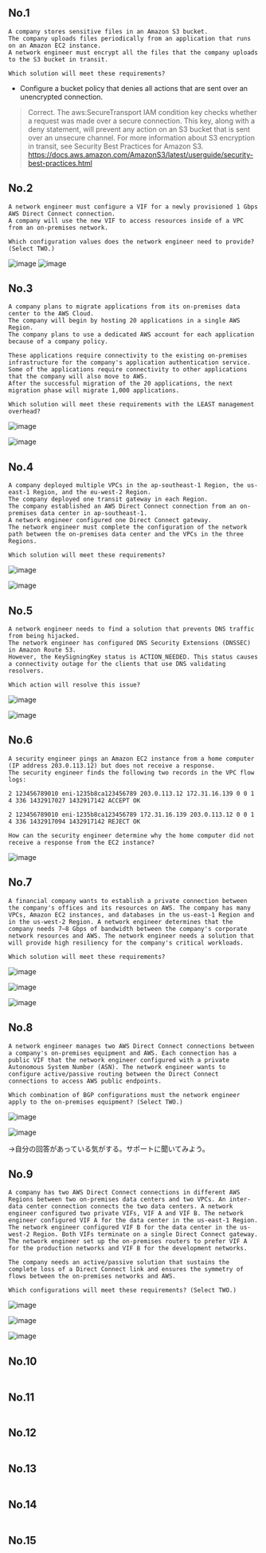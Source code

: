 ## No.1
```
A company stores sensitive files in an Amazon S3 bucket. 
The company uploads files periodically from an application that runs on an Amazon EC2 instance. 
A network engineer must encrypt all the files that the company uploads to the S3 bucket in transit.

Which solution will meet these requirements?
```
- Configure a bucket policy that denies all actions that are sent over an unencrypted connection.


> Correct. 
> The aws:SecureTransport IAM condition key checks whether a request was made over a secure connection. 
> This key, along with a deny statement, will prevent any action on an S3 bucket that is sent over an unsecure channel.
> For more information about S3 encryption in transit, see Security Best Practices for Amazon S3.
> https://docs.aws.amazon.com/AmazonS3/latest/userguide/security-best-practices.html

## No.2
```
A network engineer must configure a VIF for a newly provisioned 1 Gbps AWS Direct Connect connection. 
A company will use the new VIF to access resources inside of a VPC from an on-premises network.

Which configuration values does the network engineer need to provide? (Select TWO.)
```
![image](https://user-images.githubusercontent.com/60680996/201679958-1cc83b46-1165-458c-9609-4fc54eee126e.png)
![image](https://user-images.githubusercontent.com/60680996/201680054-89cf19c4-0ab0-4638-b98f-f71ac0bc1de3.png)

## No.3
```
A company plans to migrate applications from its on-premises data center to the AWS Cloud. 
The company will begin by hosting 20 applications in a single AWS Region. 
The company plans to use a dedicated AWS account for each application because of a company policy.

These applications require connectivity to the existing on-premises infrastructure for the company's application authentication service. 
Some of the applications require connectivity to other applications that the company will also move to AWS. 
After the successful migration of the 20 applications, the next migration phase will migrate 1,000 applications.

Which solution will meet these requirements with the LEAST management overhead?
```
![image](https://user-images.githubusercontent.com/60680996/201681079-1ccb5205-5b82-4340-b424-7083a9bde999.png)

![image](https://user-images.githubusercontent.com/60680996/201681169-d1917cfb-9210-47ec-8aa0-bbe51e665420.png)


## No.4
```
A company deployed multiple VPCs in the ap-southeast-1 Region, the us-east-1 Region, and the eu-west-2 Region. 
The company deployed one transit gateway in each Region. 
The company established an AWS Direct Connect connection from an on-premises data center in ap-southeast-1. 
A network engineer configured one Direct Connect gateway. 
The network engineer must complete the configuration of the network path between the on-premises data center and the VPCs in the three Regions.

Which solution will meet these requirements?
```
![image](https://user-images.githubusercontent.com/60680996/201681982-4b1afd23-2d4d-403c-af37-c5c2ed42908f.png)

![image](https://user-images.githubusercontent.com/60680996/201682062-57f8da7b-ad8e-499c-8528-101635881c90.png)


## No.5
```
A network engineer needs to find a solution that prevents DNS traffic from being hijacked. 
The network engineer has configured DNS Security Extensions (DNSSEC) in Amazon Route 53. 
However, the KeySigningKey status is ACTION_NEEDED. This status causes a connectivity outage for the clients that use DNS validating resolvers.

Which action will resolve this issue?
```
![image](https://user-images.githubusercontent.com/60680996/201682566-5f777147-2dfb-4967-87b3-5e5e67f54345.png)

![image](https://user-images.githubusercontent.com/60680996/201682626-8c8686bf-e713-43ef-a723-f2b057b9e08f.png)


## No.6
```
A security engineer pings an Amazon EC2 instance from a home computer (IP address 203.0.113.12) but does not receive a response. 
The security engineer finds the following two records in the VPC flow logs:

2 123456789010 eni-1235b8ca123456789 203.0.113.12 172.31.16.139 0 0 1 4 336 1432917027 1432917142 ACCEPT OK

2 123456789010 eni-1235b8ca123456789 172.31.16.139 203.0.113.12 0 0 1 4 336 1432917094 1432917142 REJECT OK

How can the security engineer determine why the home computer did not receive a response from the EC2 instance?
```
![image](https://user-images.githubusercontent.com/60680996/201683367-efea0c36-3a5c-4150-8bc9-f2af9d6da616.png)


## No.7
```
A financial company wants to establish a private connection between the company's offices and its resources on AWS. The company has many VPCs, Amazon EC2 instances, and databases in the us-east-1 Region and in the us-west-2 Region. A network engineer determines that the company needs 7–8 Gbps of bandwidth between the company's corporate network resources and AWS. The network engineer needs a solution that will provide high resiliency for the company's critical workloads.

Which solution will meet these requirements?
```

![image](https://user-images.githubusercontent.com/60680996/202841913-87d90bfd-2b1e-491d-bb2d-4d589dcd795c.png)

![image](https://user-images.githubusercontent.com/60680996/202841932-d25a985a-10d8-4a5b-a58b-4f65dea14a9e.png)

![image](https://user-images.githubusercontent.com/60680996/202841947-24cacd1e-3f0b-4bf3-b159-cc9a1dfd7a6f.png)



## No.8
```
A network engineer manages two AWS Direct Connect connections between a company's on-premises equipment and AWS. Each connection has a public VIF that the network engineer configured with a private Autonomous System Number (ASN). The network engineer wants to configure active/passive routing between the Direct Connect connections to access AWS public endpoints.

Which combination of BGP configurations must the network engineer apply to the on-premises equipment? (Select TWO.)
```

![image](https://user-images.githubusercontent.com/60680996/202842041-e9ab67d0-d031-4e67-a2e4-711a952d7926.png)

![image](https://user-images.githubusercontent.com/60680996/202842066-416875af-fbc0-4bf1-bb4d-e67eba8e98fa.png)

→自分の回答があっている気がする。サポートに聞いてみよう。

## No.9
```
A company has two AWS Direct Connect connections in different AWS Regions between two on-premises data centers and two VPCs. An inter-data center connection connects the two data centers. A network engineer configured two private VIFs, VIF A and VIF B. The network engineer configured VIF A for the data center in the us-east-1 Region. The network engineer configured VIF B for the data center in the us-west-2 Region. Both VIFs terminate on a single Direct Connect gateway. The network engineer set up the on-premises routers to prefer VIF A for the production networks and VIF B for the development networks.

The company needs an active/passive solution that sustains the complete loss of a Direct Connect link and ensures the symmetry of flows between the on-premises networks and AWS.

Which configurations will meet these requirements? (Select TWO.)
```

![image](https://user-images.githubusercontent.com/60680996/202842545-ddb4d5ce-d9bb-4605-ae50-4a94e619c1c9.png)

![image](https://user-images.githubusercontent.com/60680996/202842564-ea70f457-ae61-49ad-80c3-0af1a745c353.png)

![image](https://user-images.githubusercontent.com/60680996/202842582-bdb9d3a1-bfb0-4c9d-995f-7eaf5e493937.png)

## No.10
```
```
## No.11
```
```
## No.12
```
```
## No.13
```
```
## No.14
```
```
## No.15
```
```
